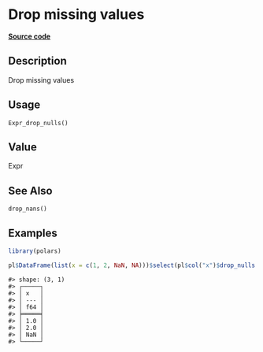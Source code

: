 

# Drop missing values

[**Source code**](https://github.com/pola-rs/r-polars/tree/5765842071140bd7a822ebb4fd6b0ab652d73f0d/R/after-wrappers.R#L20)

## Description

Drop missing values

## Usage

<pre><code class='language-R'>Expr_drop_nulls()
</code></pre>

## Value

Expr

## See Also

<code>drop_nans()</code>

## Examples

``` r
library(polars)

pl$DataFrame(list(x = c(1, 2, NaN, NA)))$select(pl$col("x")$drop_nulls())
```

    #> shape: (3, 1)
    #> ┌─────┐
    #> │ x   │
    #> │ --- │
    #> │ f64 │
    #> ╞═════╡
    #> │ 1.0 │
    #> │ 2.0 │
    #> │ NaN │
    #> └─────┘
